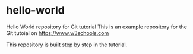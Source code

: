  # hello-world
Hello World repository for Git tutorial
This is an example repository for the Git tutoial on https://www.w3schools.com

This repository is built step by step in the tutorial.